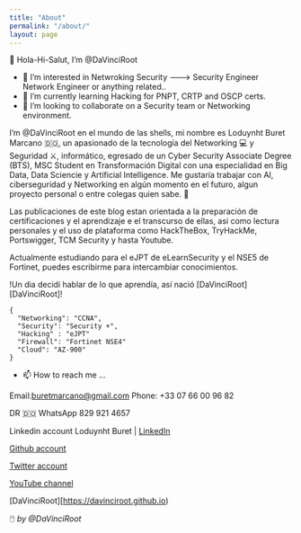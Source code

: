 ```yaml
---
title: "About"
permalink: "/about/"
layout: page
---
```

👋  Hola-Hi-Salut, I’m @DaVinciRoot

- 👀 I’m interested in Netwroking Security ---> Security Engineer  Network Engineer or anything related..
- 🌱 I’m currently learning Hacking for PNPT, CRTP and OSCP certs.
- 💞️ I’m looking to collaborate on a Security team or Networking environment. 

I’m @DaVinciRoot en el mundo de las shells, mi nombre es Loduynht Buret Marcano 🇩🇴, un apasionado de la tecnología del Networking 💻 y Seguridad ⚔️, informático, egresado de un Cyber Security Associate Degree (BTS), MSC Student en Transformación Digital con una especialidad en Big Data, Data Sciencie y Artificial Intelligence. Me gustaría trabajar con AI, ciberseguridad y Networking en algún momento en el futuro, algun proyecto personal o entre colegas quien sabe. 👐

Las publicaciones de este blog estan orientada a la preparación de certificaciones y el aprendizaje e el transcurso de ellas, asi como lectura personales y el uso de plataforma como HackTheBox, TryHackMe, Portswigger, TCM Security y hasta Youtube. 

Actualmente estudiando para el eJPT de eLearnSecurity y el NSE5 de Fortinet, puedes escribirme para intercambiar conocimientos. 

!Un dia decidí hablar de lo que aprendía, así nació  [DaVinciRoot][DaVinciRoot]!

```
{
  "Networking": "CCNA",
  "Security": "Security +",
  "Hacking" : "eJPT"
  "Firewall": "Fortinet NSE4"
  "Cloud": "AZ-900"
}
```  
  
 - 📫 How to reach me ...
 
 Email:buretmarcano@gmail.com
 Phone: +33 07 66 00 96 82

DR 🇩🇴 WhatsApp 829 921 4657

 Linkedin account
 Loduynht Buret | [LinkedIn](https://www.linkedin.com/in/loduynht-buret/)

 [Github account](https://github.com/DaVinciRoot)

 [Twitter account](https://twitter.com/l_buretm)

 [YouTube channel](https://www.youtube.com/channel/UCzh3ato79yNKR9nvoV16EMA)
 
  [DaVinciRoot][https://davinciroot.github.io)
 
 🖱️ _by_ *@DaVinciRoot*
